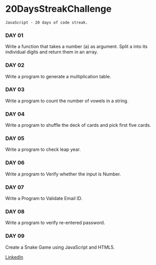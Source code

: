 # 20DaysStreakChallenge
``
JavaScript - 20 days of code streak.
``

### DAY 01
Write a function that takes a number (a) as argument. Split a into its individual digits and return them in an array. 

### DAY 02
Write a program to generate a multiplication table.

### DAY 03
Write a program to count the number of vowels in a string.

### DAY 04
Write a program to shuffle the deck of cards and pick first five cards.

### DAY 05
Write a program to check leap year.

### DAY 06
Write a program to Verify whether the input is Number.

### DAY 07
Write a Program to Validate Email ID.

### DAY 08
Write a program to verify re-entered password.

### DAY 09
Create a Snake Game using JavaScript and HTML5.

[LinkedIn](https://www.linkedin.com/in/kirubakaran-saravanan-9b7166222/)
